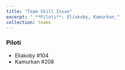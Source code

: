 ```yaml
---
title: "Team Skill Issue"
excerpt: "_**Piloti**: Eliakoby, Kamurkan_"
collection: teams
---
```


### Piloti
* Eliakoby #104
* Kamurkan #208
